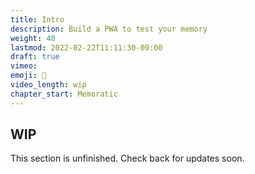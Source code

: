 ```yaml
---
title: Intro
description: Build a PWA to test your memory
weight: 40
lastmod: 2022-02-22T11:11:30-09:00
draft: true
vimeo: 
emoji: 🧠
video_length: wip
chapter_start: Memoratic
---
```


## WIP

This section is unfinished. Check back for updates soon.